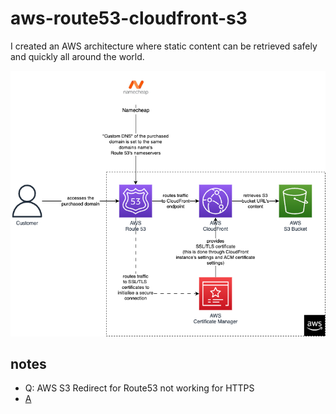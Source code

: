 # aws-route53-cloudfront-s3

I created an AWS architecture where static content can be retrieved safely and quickly all around the world. 

![Visual representation of this projects AWS archiecture](./docs/architecture.drawio.png)

## notes

- Q: AWS S3 Redirect for Route53 not working for HTTPS
- [A](https://stackoverflow.com/questions/63178730/aws-s3-redirect-for-route53-not-working-for-https)